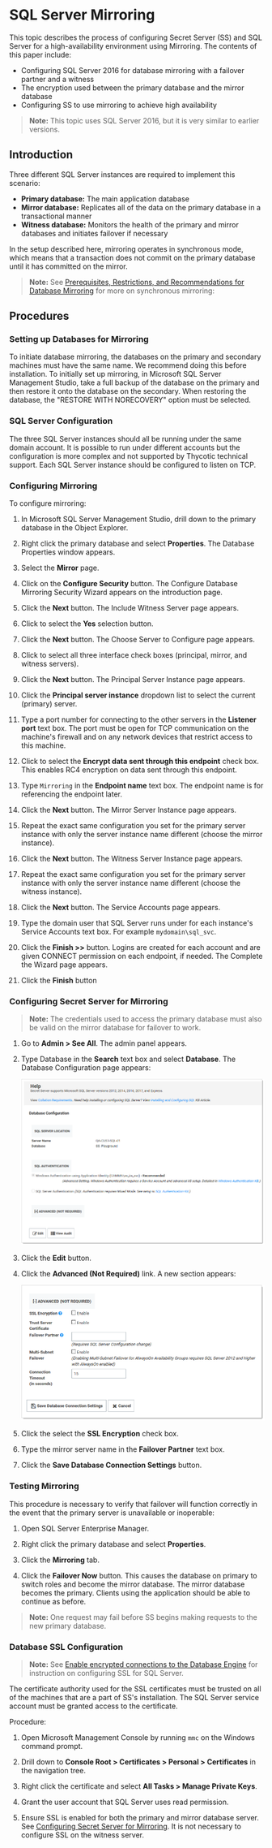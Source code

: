 [title]: # (SQL Server Mirroring)
[tags]: # (SQL Server, mirroring, database, DR, HA, Disaster Recovery)
[priority]: # (1000)
[redirect]: # (SqlReplicationKnowledgeBase)

# SQL Server Mirroring

This topic describes the process of configuring Secret Server (SS) and SQL Server for a high-availability environment using Mirroring. The contents of this paper include:

- Configuring SQL Server 2016 for database mirroring with a failover partner and a witness
- The encryption used between the primary database and the mirror database
- Configuring SS to use mirroring to achieve high availability

> **Note:** This topic uses SQL Server 2016, but it is very similar to earlier versions.

## Introduction

Three different SQL Server instances are required to implement this scenario:

- **Primary database:** The main application database
- **Mirror database:**  Replicates all of the data on the primary database in a transactional manner
- **Witness database:** Monitors the health of the primary and mirror databases and initiates failover if necessary

In the setup described here, mirroring operates in synchronous mode, which means that a transaction does not commit on the primary database until it has committed on the mirror.

> **Note:** See [Prerequisites, Restrictions, and Recommendations for Database Mirroring](https://docs.microsoft.com/en-us/sql/database-engine/database-mirroring/prerequisites-restrictions-and-recommendations-for-database-mirroring?view=sql-server-ver15) for more on synchronous mirroring:

## Procedures

### Setting up Databases for Mirroring

To initiate database mirroring, the databases on the primary and secondary machines must have the same name. We recommend doing this before installation. To initially set up mirroring, in Microsoft SQL Server Management Studio, take a full backup of the database on the primary and then restore it onto the database on the secondary. When restoring the database, the "RESTORE WITH NORECOVERY" option must be selected.

### SQL Server Configuration

The three SQL Server instances should all be running under the same domain account. It is possible to run under different accounts but the configuration is more complex and not supported by Thycotic technical support. Each SQL Server instance should be configured to listen on TCP.

### Configuring Mirroring

To configure mirroring:

1. In Microsoft SQL Server Management Studio, drill down to the primary database in the Object Explorer.

1. Right click the primary database and select **Properties**. The Database Properties window appears.

1. Select the **Mirror** page.

1. Click on the **Configure Security** button. The Configure Database Mirroring Security Wizard appears on the introduction page.

1. Click the **Next** button. The Include Witness Server page appears.

1. Click to select the **Yes** selection button.

1. Click the **Next** button. The Choose Server to Configure page appears.

1. Click to select all three interface check boxes (principal, mirror, and witness servers).

1. Click the **Next** button. The Principal Server Instance page appears.

1. Click the **Principal server instance** dropdown list to select the current (primary) server.

1. Type a port number for connecting to the other servers in the **Listener port** text box. The port must be open for TCP communication on the machine's firewall and on any network devices that restrict access to this machine.

1. Click to select the **Encrypt data sent through this endpoint** check box. This enables RC4 encryption on data sent through this endpoint.

1. Type `Mirroring` in the **Endpoint name** text box. The endpoint name is for referencing the endpoint later.

1. Click the **Next** button. The Mirror Server Instance page appears.

1. Repeat the exact same configuration you set for the primary server instance with only the server instance name different (choose the mirror instance).

1. Click the **Next** button. The Witness Server Instance page appears.

1. Repeat the exact same configuration you set for the primary server instance with only the server instance name different (choose the witness instance).

1. Click the **Next** button. The Service Accounts page appears.

1. Type the domain user that SQL Server runs under for each instance's Service Accounts text box. For example `mydomain\sql_svc`.

1. Click the **Finish \>\>** button. Logins are created for each account and are given CONNECT permission on each endpoint, if needed. The Complete the Wizard page appears.

1. Click the **Finish** button

### Configuring Secret Server for Mirroring

> **Note:** The credentials used to access the primary database must also be valid on the mirror database for failover to work.

1. Go to **Admin > See All**. The admin panel appears.

1. Type Database in the **Search** text box and select **Database**. The Database Configuration page appears:

    ![image-20200616151810093](images/image-20200616151810093.png)

1. Click the **Edit** button.

1. Click the **Advanced (Not Required)** link. A new section appears:

   ![image-20200616152210555](images/image-20200616152210555.png)

1. Click the select the **SSL Encryption** check box.

1. Type the mirror server name in the **Failover Partner** text box.

1. Click the **Save Database Connection Settings** button.

### Testing Mirroring

This procedure is necessary to verify that failover will function correctly in the event that the primary server is unavailable or inoperable:

1. Open SQL Server Enterprise Manager.

1. Right click the primary database and select **Properties**.

1. Click the **Mirroring** tab.

1. Click the **Failover Now** button. This causes the database on primary to switch roles and become the mirror database. The mirror database becomes the primary. Clients using the application should be able to continue as before.

> **Note:** One request may fail before SS begins making requests to the new primary database.

### Database SSL Configuration

> **Note:** See [Enable encrypted connections to the Database Engine](https://docs.microsoft.com/en-us/sql/database-engine/configure-windows/enable-encrypted-connections-to-the-database-engine?view=sql-server-ver15) for instruction on configuring SSL for SQL Server.

The certificate authority used for the SSL certificates must be trusted on all of the machines that are a part of SS's installation. The SQL Server service account must be granted access to the certificate.

Procedure:

1. Open Microsoft Management Console by running `mmc` on the Windows command prompt.

1. Drill down to **Console Root \> Certificates \> Personal \> Certificates** in the navigation tree.

1. Right click the certificate and select **All Tasks \> Manage Private Keys**.

1. Grant the user account that SQL Server uses read permission.

1. Ensure SSL is enabled for both the primary and mirror database server. See [Configuring Secret Server for Mirroring](#configuring-secret-server-for-mirroring). It is not necessary to configure SSL on the witness server.
